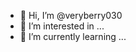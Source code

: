 - 👋 Hi, I’m @veryberry030
- 👀 I’m interested in ...
- 🌱 I’m currently learning ...

<!---
veryberry030/veryberry030 is a ✨ special ✨ repository because its `README.md` (this file) appears on your GitHub profile.
You can click the Preview link to take a look at your changes.
--->
